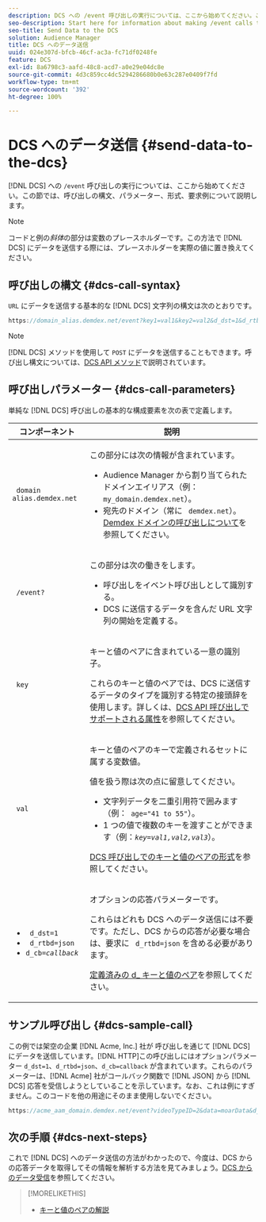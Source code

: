 ```yaml
---
description: DCS への /event 呼び出しの実行については、ここから始めてください。この節では、呼び出しの構文、パラメーター、形式、要求例について説明します。
seo-description: Start here for information about making /event calls to the DCS. This section includes information about call syntax, parameters, formatting, and a request example.
seo-title: Send Data to the DCS
solution: Audience Manager
title: DCS へのデータ送信
uuid: 024e307d-bfcb-46cf-ac3a-fc71df0248fe
feature: DCS
exl-id: 8a6798c3-aafd-48c8-acd7-a0e29e04dc8e
source-git-commit: 4d3c859cc4dc5294286680b0e63c287e0409f7fd
workflow-type: tm+mt
source-wordcount: '392'
ht-degree: 100%

---
```


# DCS へのデータ送信 {#send-data-to-the-dcs}

[!DNL DCS] への `/event` 呼び出しの実行については、ここから始めてください。この節では、呼び出しの構文、パラメーター、形式、要求例について説明します。

>[!NOTE]
>
>コードと例の&#x200B;*斜体*&#x200B;の部分は変数のプレースホルダーです。この方法で [!DNL DCS] にデータを送信する際には、プレースホルダーを実際の値に置き換えてください。

## 呼び出しの構文 {#dcs-call-syntax}

`URL` にデータを送信する基本的な [!DNL DCS] 文字列の構文は次のとおりです。

```js
https://domain_alias.demdex.net/event?key1=val1&key2=val2&d_dst=1&d_rtbd=json&d_cb=callback
```

>[!NOTE]
>
>[!DNL DCS] メソッドを使用して `POST` にデータを送信することもできます。呼び出し構文については、[DCS API メソッド](../../../api/dcs-intro/dcs-api-reference/dcs-api-methods.md)で説明されています。

## 呼び出しパラメーター {#dcs-call-parameters}

単純な [!DNL DCS] 呼び出しの基本的な構成要素を次の表で定義します。

<table id="table_5F6A5B324EB848168543386516FBF384"> 
 <thead> 
  <tr> 
   <th colname="col1" class="entry"> コンポーネント </th> 
   <th colname="col2" class="entry"> 説明 </th> 
  </tr> 
 </thead>
 <tbody> 
  <tr> 
   <td colname="col1"> <p> <code> domain alias.demdex.net</code> </p> </td> 
   <td colname="col2"> <p>この部分には次の情報が含まれています。 </p> <p> 
     <ul id="ul_3EDA9C7BA6794D06BCB07A75A9BD2372"> 
      <li id="li_74624CA78D6F4536A8164AE1FA1DECB9"><span class="keyword">Audience Manager</span> から割り当てられたドメインエイリアス（例：<code> my_domain.demdex.net</code>）。 </li> 
      <li id="li_08ABE91CA247403AA480B3FB4BEF83BA">宛先のドメイン（常に <code> demdex.net</code>）。<a href="../../../reference/demdex-calls.md">Demdex ドメインの呼び出しについて</a>を参照してください。 </li> 
     </ul> </p> </td> 
  </tr> 
  <tr> 
   <td colname="col1"> <p> <code> /event?</code> </p> </td> 
   <td colname="col2"> <p>この部分は次の働きをします。 </p> <p> 
     <ul id="ul_6332444A305A4F12A7CBE471CA508516"> 
      <li id="li_1C5C111B2B0E4621B3FC0C20D6516041">呼び出しをイベント呼び出しとして識別する。 </li> 
      <li id="li_DBCE9B1C70604A629ECD7AC0A9052198"><span class="wintitle">DCS</span> に送信するデータを含んだ URL 文字列の開始を定義する。 </li> 
     </ul> </p> </td> 
  </tr> 
  <tr> 
   <td colname="col1"> <p> <code> key</code> </p> </td> 
   <td colname="col2"> <p>キーと値のペアに含まれている一意の識別子。 </p> <p>これらのキーと値のペアでは、<span class="wintitle">DCS</span> に送信するデータのタイプを識別する特定の接頭辞を使用します。詳しくは、<a href="../../../api/dcs-intro/dcs-api-reference/dcs-keys.md">DCS API 呼び出しでサポートされる属性</a>を参照してください。 </p> </td> 
  </tr> 
  <tr> 
   <td colname="col1"> <p> <code> val</code> </p> </td> 
   <td colname="col2"> <p>キーと値のペアのキーで定義されるセットに属する変数値。 </p> <p>値を扱う際は次の点に留意してください。 </p> <p> 
     <ul id="ul_624DC78759F74AD8920220058E54E083"> 
      <li id="li_091E5B4820EC4A93B775433E428E74AB">文字列データを二重引用符で囲みます（例：<code> age="41 to 55"</code>）。 </li> 
      <li id="li_C558E3BA6EE34413BBBB962D4CD0D10E">1 つの値で複数のキーを渡すことができます（例：<i><code>key</i>=<i>val1,val2,val3</i></code></i>）。 </li> 
     </ul> </p> <p><a href="../../../api/dcs-intro/dcs-api-reference/dcs-key-format.md">DCS 呼び出しでのキーと値のペアの形式</a>を参照してください。 </p> </td>
  </tr> 
  <tr> 
   <td colname="col1"> <p> 
     <ul id="ul_36E2C1A0538D4D2C94DFC1335720A524"> 
      <li id="li_8902EED431CE4F0189A94868FA52DB1F"> <code> d_dst=1</code> </li> 
      <li id="li_4B6B29499D444E31808DE0A9AA0442D0"> <code> d_rtbd=json</code> </li> 
      <li id="li_3430CD0438604B83BE6437E6EC480816"> <code>d_cb=<i>callback</i></code> </li>
     </ul> </p> </td> 
   <td colname="col2"> <p>オプションの応答パラメーターです。 </p> <p> これらはどれも <span class="wintitle">DCS</span> へのデータ送信には不要です。ただし、<span class="wintitle">DCS</span> からの応答が必要な場合は、要求に <code> d_rtbd=json</code> を含める必要があります。 </p> <p><a href="../../../api/dcs-intro/dcs-api-reference/dcs-keys.md#d-attributes">定義済みの d_ キーと値のペア</a>を参照してください。 </p> </td> 
  </tr>
 </tbody>
</table>

## サンプル呼び出し {#dcs-sample-call}

この例では架空の企業 [!DNL Acme, Inc.] 社が 呼び出しを通じて [!DNL DCS] にデータを送信しています。[!DNL HTTP]この呼び出しにはオプションパラメーター `d_dst=1`、`d_rtbd=json`、`d_cb=callback` が含まれています。これらのパラメーターは、[!DNL Acme] 社がコールバック関数で [!DNL JSON] から [!DNL DCS] 応答を受信しようとしていることを示しています。なお、これは例にすぎません。このコードを他の用途にそのまま使用しないでください。

```js
https://acme_aam_domain.demdex.net/event?videoTypeID=2&data=moarData&d_dst=1&d_rtbd=json&d_cb=acme_callback
```

## 次の手順 {#dcs-next-steps}

これで [!DNL DCS] へのデータ送信の方法がわかったので、今度は、DCS からの応答データを取得してその情報を解析する方法を見てみましょう。[DCS からのデータ受信](../../../api/dcs-intro/dcs-event-calls/dcs-url-receive.md)を参照してください。

>[!MORELIKETHIS]
>
>* [キーと値のペアの解説](../../../reference/key-value-pairs-explained.md)
